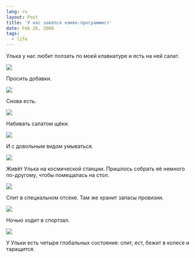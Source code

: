 ```yaml
---
lang: ru
layout: Post
title: 'У нас завёлся хомяк-программист'
date: Feb 28, 2008
tags:
  - life
---
```


Улька у нас любит ползать по моей клавиатуре и есть на ней салат.

![](/images/blog/sapegin-artem-20d-2008-02-23-469-6968.jpg)

<!--more-->

Просить добавки.

![](/images/blog/sapegin-artem-20d-2008-02-23-469-6993.jpg)

Снова есть.

![](/images/blog/sapegin-artem-20d-2008-02-23-470-7031.jpg)

Набивать салатом щёки.

![](/images/blog/sapegin-artem-20d-2008-02-23-470-7054.jpg)

И с довольным видом умываться.

![](/images/blog/sapegin-artem-20d-2008-02-23-470-7082.jpg)

Живёт Улька на космической станции. Пришлось собрать её немного по-другому, чтобы помещалась на стол.

![](/images/blog/sapegin-artem-20d-2008-02-23-471-7116.jpg)

Спит в специальном отсеке. Там же хранит запасы провизии.

![](/images/blog/sapegin-artem-20d-2008-02-23-471-7118.jpg)

Ночью ходит в спортзал.

![](/images/blog/sapegin-artem-20d-2008-02-24-475-7552.jpg)

У Ульки есть четыре глобальных состояния: спит, ест, бежит в колесе и таращится.
